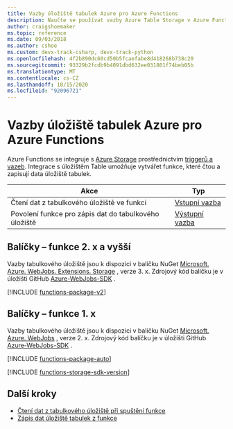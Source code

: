 ```yaml
---
title: Vazby úložiště tabulek Azure pro Azure Functions
description: Naučte se používat vazby Azure Table Storage v Azure Functions.
author: craigshoemaker
ms.topic: reference
ms.date: 09/03/2018
ms.author: cshoe
ms.custom: devx-track-csharp, devx-track-python
ms.openlocfilehash: 4f2b890dc60cd50b5fcaefabe8d418268b738c20
ms.sourcegitcommit: 93329b2fcdb9b4091dbd632ee031801f74beb05b
ms.translationtype: MT
ms.contentlocale: cs-CZ
ms.lasthandoff: 10/15/2020
ms.locfileid: "92096721"
---
```

# <a name="azure-table-storage-bindings-for-azure-functions"></a>Vazby úložiště tabulek Azure pro Azure Functions

Azure Functions se integruje s [Azure Storage](../storage/index.yml) prostřednictvím [triggerů a vazeb](./functions-triggers-bindings.md). Integrace s úložištěm Table umožňuje vytvářet funkce, které čtou a zapisují data úložiště tabulek.

| Akce | Typ |
|---------|---------|
| Čtení dat z tabulkového úložiště ve funkci | [Vstupní vazba](./functions-bindings-storage-table-input.md) |
| Povolení funkce pro zápis dat do tabulkového úložiště |[Výstupní vazba](./functions-bindings-storage-table-output.md) |

## <a name="packages---functions-2x-and-higher"></a>Balíčky – funkce 2. x a vyšší

Vazby tabulkového úložiště jsou k dispozici v balíčku NuGet [Microsoft. Azure. WebJobs. Extensions. Storage](https://www.nuget.org/packages/Microsoft.Azure.WebJobs.Extensions.Storage) , verze 3. x. Zdrojový kód balíčku je v úložišti GitHub [Azure-WebJobs-SDK](https://github.com/Azure/azure-webjobs-sdk/tree/dev/src/Microsoft.Azure.WebJobs.Extensions.Storage/Tables) .

[!INCLUDE [functions-package-v2](../../includes/functions-package-v2.md)]

## <a name="packages---functions-1x"></a>Balíčky – funkce 1. x

Vazby tabulkového úložiště jsou k dispozici v balíčku NuGet [Microsoft. Azure. WebJobs](https://www.nuget.org/packages/Microsoft.Azure.WebJobs) , verze 2. x. Zdrojový kód balíčku je v úložišti GitHub [Azure-WebJobs-SDK](https://github.com/Azure/azure-webjobs-sdk/tree/v2.x/src/Microsoft.Azure.WebJobs.Storage/Table) .

[!INCLUDE [functions-package-auto](../../includes/functions-package-auto.md)]

[!INCLUDE [functions-storage-sdk-version](../../includes/functions-storage-sdk-version.md)]

## <a name="next-steps"></a>Další kroky

- [Čtení dat z tabulkového úložiště při spuštění funkce](./functions-bindings-storage-table-input.md)
- [Zápis dat úložiště tabulek z funkce](./functions-bindings-storage-table-output.md)
